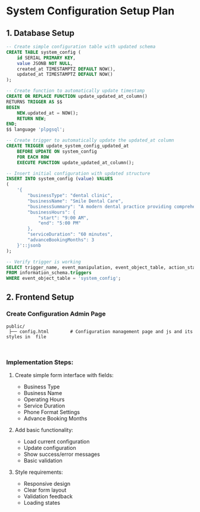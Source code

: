 # System Configuration Setup Plan

## 1. Database Setup

```sql
-- Create simple configuration table with updated schema
CREATE TABLE system_config (
    id SERIAL PRIMARY KEY,
    value JSONB NOT NULL,
    created_at TIMESTAMPTZ DEFAULT NOW(),
    updated_at TIMESTAMPTZ DEFAULT NOW()
);

-- Create function to automatically update timestamp
CREATE OR REPLACE FUNCTION update_updated_at_column()
RETURNS TRIGGER AS $$
BEGIN
    NEW.updated_at = NOW();
    RETURN NEW;
END;
$$ language 'plpgsql';

-- Create trigger to automatically update the updated_at column
CREATE TRIGGER update_system_config_updated_at
    BEFORE UPDATE ON system_config
    FOR EACH ROW
    EXECUTE FUNCTION update_updated_at_column();

-- Insert initial configuration with updated structure
INSERT INTO system_config (value) VALUES
(
    '{
        "businessType": "dental clinic",
        "businessName": "Smile Dental Care",
        "businessSummary": "A modern dental practice providing comprehensive dental care with a focus on patient comfort and advanced technology.",
        "businessHours": {
            "start": "9:00 AM",
            "end": "5:00 PM"
        },
        "serviceDuration": "60 minutes",
        "advanceBookingMonths": 3
    }'::jsonb
);

-- Verify trigger is working
SELECT trigger_name, event_manipulation, event_object_table, action_statement
FROM information_schema.triggers
WHERE event_object_table = 'system_config';
```

## 2. Frontend Setup

### Create Configuration Admin Page
```
public/
 ├── config.html        # Configuration management page and js and its styles in  file
    
   
```

### Implementation Steps:
1. Create simple form interface with fields:
   - Business Type
   - Business Name
   - Operating Hours
   - Service Duration
   - Phone Format Settings
   - Advance Booking Months

2. Add basic functionality:
   - Load current configuration
   - Update configuration
   - Show success/error messages
   - Basic validation

3. Style requirements:
   - Responsive design
   - Clear form layout
   - Validation feedback
   - Loading states


